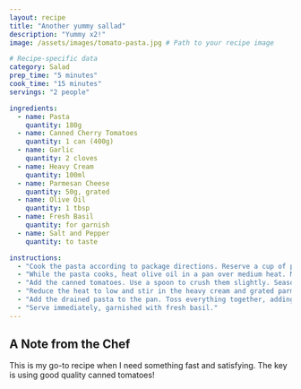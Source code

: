 ```yaml
---
layout: recipe
title: "Another yummy sallad"
description: "Yummy x2!"
image: /assets/images/tomato-pasta.jpg # Path to your recipe image

# Recipe-specific data
category: Salad
prep_time: "5 minutes"
cook_time: "15 minutes"
servings: "2 people"

ingredients:
  - name: Pasta
    quantity: 180g
  - name: Canned Cherry Tomatoes
    quantity: 1 can (400g)
  - name: Garlic
    quantity: 2 cloves
  - name: Heavy Cream
    quantity: 100ml
  - name: Parmesan Cheese
    quantity: 50g, grated
  - name: Olive Oil
    quantity: 1 tbsp
  - name: Fresh Basil
    quantity: for garnish
  - name: Salt and Pepper
    quantity: to taste

instructions:
  - "Cook the pasta according to package directions. Reserve a cup of pasta water before draining."
  - "While the pasta cooks, heat olive oil in a pan over medium heat. Mince the garlic and sauté for 1 minute until fragrant."
  - "Add the canned tomatoes. Use a spoon to crush them slightly. Season with salt and pepper and let it simmer for 5-7 minutes."
  - "Reduce the heat to low and stir in the heavy cream and grated parmesan cheese until the sauce is smooth."
  - "Add the drained pasta to the pan. Toss everything together, adding a splash of reserved pasta water if the sauce is too thick."
  - "Serve immediately, garnished with fresh basil."
---
```


## A Note from the Chef

This is my go-to recipe when I need something fast and satisfying. The key is using good quality canned tomatoes!
